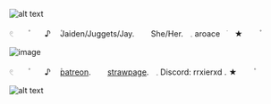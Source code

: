 
![alt text](https://64.media.tumblr.com/b3ee87f4c8ed6dfdc63743d4b661556e/9ccc9e50117fbf7a-c6/s500x750/c13faf7e47bcf2cec2effcc8f41f063263b7eccb.pnj)



𓏲ㅤㅤ۫ㅤㅤ ♪ ㅤ۫Jaiden/Juggets/Jay.ㅤ ㅤShe/Her.ㅤ𓈒 aroaceㅤׂㅤ★ㅤ ㅤ۫ㅤ

![image](https://encrypted-tbn0.gstatic.com/images?q=tbn:ANd9GcT1C1bIRWVvshWV3E9TXbKQ5ap4De8vLNz-8w&s)

𓏲ㅤㅤ۫ㅤㅤ ♪ ㅤ۫[patreon](https://www.patreon.com/c/0_0zz/about).ㅤ ㅤ[strawpage](https://aroacebird.straw.page).ㅤ𓈒 Discord: rrxierxd .  ★ㅤ ㅤ۫ㅤ  


![alt text](https://64.media.tumblr.com/b3ee87f4c8ed6dfdc63743d4b661556e/9ccc9e50117fbf7a-c6/s500x750/c13faf7e47bcf2cec2effcc8f41f063263b7eccb.pnj)
